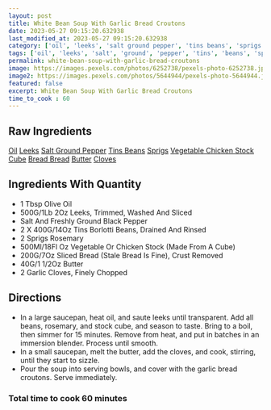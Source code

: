 ```yaml
---
layout: post
title: White Bean Soup With Garlic Bread Croutons
date: 2023-05-27 09:15:20.632938
last_modified_at: 2023-05-27 09:15:20.632938
category: ['oil', 'leeks', 'salt ground pepper', 'tins beans', 'sprigs', 'vegetable chicken stock cube', 'bread bread', 'butter', 'cloves']
tags: ['oil', 'leeks', 'salt', 'ground', 'pepper', 'tins', 'beans', 'sprigs', 'vegetable', 'chicken', 'stock', 'cube', 'bread', 'bread', 'butter', 'cloves']
permalink: white-bean-soup-with-garlic-bread-croutons
image: https://images.pexels.com/photos/6252738/pexels-photo-6252738.jpeg?auto=compress&cs=tinysrgb&h=650&w=940
image2: https://images.pexels.com/photos/5644944/pexels-photo-5644944.jpeg?auto=compress&cs=tinysrgb&h=650&w=940
featured: false
excerpt: White Bean Soup With Garlic Bread Croutons
time_to_cook : 60
---
```

<h2>Raw Ingredients</h2>
<a href="#" class="badge badge-light">Oil</a> <a href="#" class="badge badge-light">Leeks</a> <a href="#" class="badge badge-light">Salt Ground Pepper</a> <a href="#" class="badge badge-light">Tins Beans</a> <a href="#" class="badge badge-light">Sprigs</a> <a href="#" class="badge badge-light">Vegetable Chicken Stock Cube</a> <a href="#" class="badge badge-light">Bread Bread</a> <a href="#" class="badge badge-light">Butter</a> <a href="#" class="badge badge-light">Cloves</a> 

<h2>Ingredients With Quantity </h2>
<ul><li>1 Tbsp Olive Oil</li><li>500G/1Lb 2Oz Leeks, Trimmed, Washed And Sliced</li><li>Salt And Freshly Ground Black Pepper</li><li>2 X 400G/14Oz Tins Borlotti Beans, Drained And Rinsed</li><li>2 Sprigs Rosemary</li><li>500Ml/18Fl Oz Vegetable Or Chicken Stock (Made From A Cube)</li><li>200G/7Oz Sliced Bread (Stale Bread Is Fine), Crust Removed</li><li>40G/1 1/2Oz Butter</li><li>2 Garlic Cloves, Finely Chopped</li></ul>

<h2>Directions</h2>
<ul><li>In a large saucepan, heat oil, and saute leeks until transparent. Add all beans, rosemary, and stock cube, and season to taste. Bring to a boil, then simmer for 15 minutes. Remove from heat, and put in batches in an immersion blender. Process until smooth. </li><li>In a small saucepan, melt the butter, add the cloves, and cook, stirring, until they start to sizzle. </li><li>Pour the soup into serving bowls, and cover with the garlic bread croutons. Serve immediately. </li></ul>

<h3>Total time to cook 60 minutes</h3>